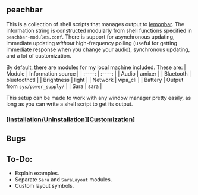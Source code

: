 peachbar
-----
This is a collection of shell scripts that manages output to [lemonbar](https://github.com/LemonBoy/bar). The information string is constructed modularly from shell functions specified in `peachbar-modules.conf`. There is support for asynchronous updating, immediate updating *without* high-frequency polling (useful for getting immediate response when you change your audio), synchronous updating, and a lot of customization.

By default, there are modules for my local machine included. These are:
| Module     | Information source	       |
| :----:     | :----:       		       |
| Audio      | amixer       		       |
| Bluetooth  | bluetoothctl		       |
| Brightness | light        		       |
| Network    | wpa\_cli     		       |
| Battery    | Output from `sys/power_supply/` |
| Sara       | sara			       |

This setup can be made to work with any window manager pretty easily, as long as you can write a shell script to get its output.

### \[[Installation/Uninstallation](https://github.com/gitluin/peachbar/wiki/Installation)\]\[[Customization](https://github.com/gitluin/peachbar/wiki/Customization)\]

## Bugs

## To-Do:
 * Explain examples.
 * Separate `Sara` and `SaraLayout` modules.
 * Custom layout symbols.
